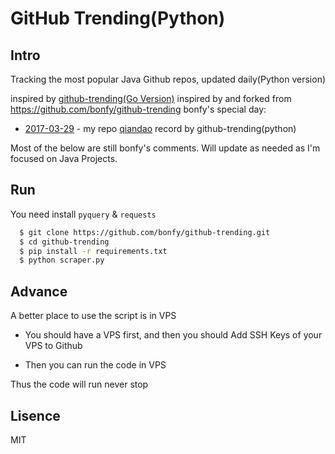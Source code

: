 # GitHub Trending(Python)


## Intro
Tracking the most popular Java Github repos, updated daily(Python version)

inspired by [github-trending(Go Version)](https://github.com/josephyzhou/github-trending)
inspired by and forked from https://github.com/bonfy/github-trending
bonfy's special day:
- [2017-03-29](https://github.com/bonfy/github-trending/blob/master/2017-03-29.md) - my repo [qiandao](https://github.com/bonfy/qiandao) record by github-trending(python)

Most of the below are still bonfy's comments.  Will update as needed as I'm focused on Java Projects.


## Run

You need install `pyquery` & `requests`

```bash
  $ git clone https://github.com/bonfy/github-trending.git
  $ cd github-trending
  $ pip install -r requirements.txt
  $ python scraper.py
```

## Advance

A better place to use the script is in VPS

* You should have a VPS first, and then you should Add SSH Keys of your VPS to Github

* Then you can run the code in VPS

Thus the code will run never stop

## Lisence

MIT
